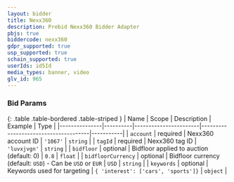 ```yaml
---
layout: bidder
title: Nexx360
description: Prebid Nexx360 Bidder Adapter
pbjs: true
biddercode: nexx360
gdpr_supported: true
usp_supported: true
schain_supported: true
userIds: id5Id
media_types: banner, video
glv_id: 965
---
```



### Bid Params

{: .table .table-bordered .table-striped }
| Name          | Scope    | Description           | Example                              | Type      |
|---------------|----------|-----------------------|--------------------------------------|-----------|
| `account`     | required | Nexx360 account ID    | `'1067'`                             | `string`  |
| `tagId`       | required | Nexx360 tag ID        | `'luvxjvgn'`                         | `string`  |
| `bidfloor`       | optional | Bidfloor applied to auction (default: 0)        | `0.8`                         | `float`  |
| `bidfloorCurrency`       | optional | Bidfloor currency (default: `USD`) - Can be `USD` or `EUR`       | `USD`                         | `string`  |
| `keywords`       | optional | Keywords used for targeting       | `{ 'interest': ['cars', 'sports']}`                         | `object`  |

